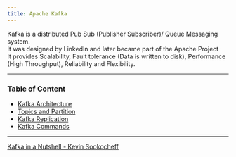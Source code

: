 ```yaml
---
title: Apache Kafka
---
```


Kafka is a distributed Pub Sub (Publisher Subscriber)/ Queue Messaging system.  
It was designed by LinkedIn and later became part of the Apache Project  
It provides Scalability, Fault tolerance (Data is written to disk), Performance (High Throughput), Reliability and Flexibility.

---

### Table of Content

* [Kafka Architecture](Kafka%20Architecture.md)
* [Topics and Partition](Topics%20and%20Partition.md)
* [Kafka Replication](Kafka%20Replication.md)
* [Kafka Commands](Kafka%20Commands.md)

---

[Kafka in a Nutshell - Kevin Sookocheff](https://sookocheff.com/post/kafka/kafka-in-a-nutshell/)
